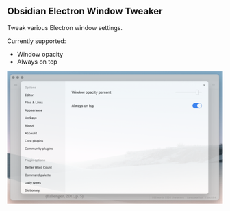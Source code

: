 ## Obsidian Electron Window Tweaker

Tweak various Electron window settings.

Currently supported:
- Window opacity
- Always on top

![Settings screenshot](Screenshot.png)
